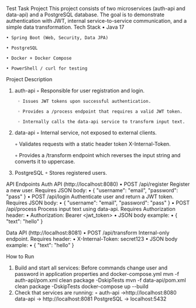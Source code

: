 Test Task Project
This project consists of two microservices (auth-api and data-api) and a PostgreSQL database.
The goal is to demonstrate authentication with JWT, internal service-to-service communication, and a simple data transformation.
Tech Stack
• Java 17

    • Spring Boot (Web, Security, Data JPA)

    • PostgreSQL

    • Docker + Docker Compose

    • PowerShell / curl for testing
Project Description
1. auth-api
◦ Responsible for user registration and login.

        ◦ Issues JWT tokens upon successful authentication.

        ◦ Provides a /process endpoint that requires a valid JWT token.

        ◦ Internally calls the data-api service to transform input text.
2. data-api
    ◦ Internal service, not exposed to external clients.

    ◦ Validates requests with a static header token X-Internal-Token.

    ◦ Provides a /transform endpoint which reverses the input string and converts it to uppercase.
3. PostgreSQL
    ◦ Stores registered users. 

API Endpoints
   Auth API (http://localhost:8080)
   • POST /api/register
   Register a new user. Requires JSON body:
   • { "username": "email", "password": "pass" }
   • POST /api/login
   Authenticate user and return a JWT token. Requires JSON body:
   • { "username": "email", "password": "pass" }
   • POST /api/process
   Process input text using data-api. Requires Authorization header:
   • Authorization: Bearer <jwt_token>
   • JSON body example:
   • { "text": "hello" }
   
   Data API (http://localhost:8081)
   • POST /api/transform
   Internal-only endpoint. Requires header:
   • X-Internal-Token: secret123
   • JSON body example:
   • { "text": "hello" }

How to Run
1. Build and start all services:
   Before commands change user and password in application properties and
   docker-compose.yml
   mvn -f auth-api/pom.xml clean package -DskipTests
   mvn -f data-api/pom.xml clean package -DskipTests 
   docker-compose up --build
2. Check that services are running:
◦ auth-api →http://localhost:8080
  data-api → http://localhost:8081
  PostgreSQL → localhost:5432